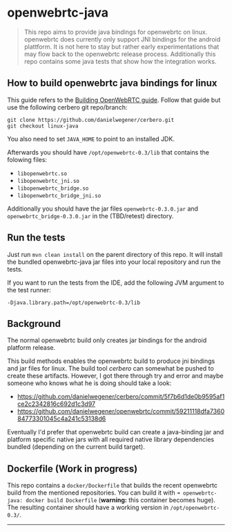 # openwebrtc-java


> This repo aims to provide java bindings for openwebrtc on linux. openwebrtc does currently only support JNI bindings for the android plattform. It is not here to stay but rather early experimentations that may flow back to the openwebrtc release process. Additionally this repo contains some java tests that show how the integration works.

## How to build openwebrtc java bindings for linux

This guide refers to the [Building OpenWebRTC guide](https://github.com/EricssonResearch/openwebrtc/wiki/Building-OpenWebRTC). Follow that guide but use the following cerbero git repo/branch:

    git clone https://github.com/danielwegener/cerbero.git
    git checkout linux-java

You also need to set `JAVA_HOME` to point to an installed JDK.

Afterwards you should have `/opt/openwebrtc-0.3/lib` that contains the folowing files:

* `libopenwebrtc.so`
* `libopenwebrtc_jni.so`
* `libopenwebrtc_bridge.so`
* `libopenwebrtc_bridge_jni.so`

Additionally you should have the jar files `openwebrtc-0.3.0.jar` and `openwebrtc_bridge-0.3.0.jar` in the (TBD/retest) directory.

## Run the tests

Just run `mvn clean install` on the parent directory of this repo. It will install the bundled openwebrtc-java jar files into your local repository and run the tests.

If you want to run the tests from the IDE, add the following JVM argument to the test runner:

    -Djava.library.path=/opt/openwebrtc-0.3/lib

## Background

The normal openwebrtc build only creates jar bindings for the android platform release.

This build methods enables the openwebrtc build to produce jni bindings and jar files for linux. The build tool _cerbero_ can somewhat be pushed to create these artifacts. However, I got there through try and error and maybe someone who knows what he is doing should take a look:


* https://github.com/danielwegener/cerbero/commit/5f7b6d1de0b9595af1ce2c2342816c692d1c3d97
* https://github.com/danielwegener/openwebrtc/commit/59211118dfa736084773301045c4a241c53138d6

Eventually I'd prefer that openwebrtc build can create a java-binding jar and platform specific native jars with all required native library dependencies bundled (depending on the current build target).

## Dockerfile (Work in progress)

This repo contains a `docker/Dockerfile` that builds the recent openwebrtc build from the mentioned repositories. You can build it with `➜ openwebrtc-java: docker build Dockerfile` (**warning:** this container becomes huge). The resulting container should have a working version in `/opt/openwebrtc-0.3/`.
****
